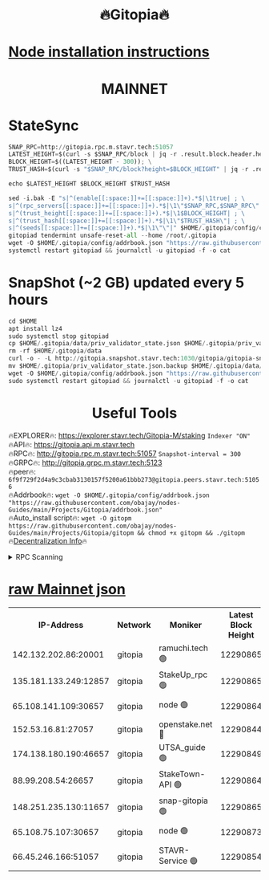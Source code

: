 <h1 align="center"> 🔥Gitopia🔥</h1>

[Node installation instructions](https://github.com/obajay/nodes-Guides/tree/main/Projects/Gitopia)
=

<h1 align="center"> MAINNET</h1>

# StateSync
```python
SNAP_RPC=http://gitopia.rpc.m.stavr.tech:51057
LATEST_HEIGHT=$(curl -s $SNAP_RPC/block | jq -r .result.block.header.height); \
BLOCK_HEIGHT=$((LATEST_HEIGHT - 300)); \
TRUST_HASH=$(curl -s "$SNAP_RPC/block?height=$BLOCK_HEIGHT" | jq -r .result.block_id.hash)

echo $LATEST_HEIGHT $BLOCK_HEIGHT $TRUST_HASH

sed -i.bak -E "s|^(enable[[:space:]]+=[[:space:]]+).*$|\1true| ; \
s|^(rpc_servers[[:space:]]+=[[:space:]]+).*$|\1\"$SNAP_RPC,$SNAP_RPC\"| ; \
s|^(trust_height[[:space:]]+=[[:space:]]+).*$|\1$BLOCK_HEIGHT| ; \
s|^(trust_hash[[:space:]]+=[[:space:]]+).*$|\1\"$TRUST_HASH\"| ; \
s|^(seeds[[:space:]]+=[[:space:]]+).*$|\1\"\"|" $HOME/.gitopia/config/config.toml
gitopiad tendermint unsafe-reset-all --home /root/.gitopia
wget -O $HOME/.gitopia/config/addrbook.json "https://raw.githubusercontent.com/obajay/nodes-Guides/main/Projects/Gitopia/addrbook.json"
systemctl restart gitopiad && journalctl -u gitopiad -f -o cat
```
# SnapShot (~2 GB) updated every 5 hours
```python
cd $HOME
apt install lz4
sudo systemctl stop gitopiad
cp $HOME/.gitopia/data/priv_validator_state.json $HOME/.gitopia/priv_validator_state.json.backup
rm -rf $HOME/.gitopia/data
curl -o - -L http://gitopia.snapshot.stavr.tech:1030/gitopia/gitopia-snap.tar.lz4 | lz4 -c -d - | tar -x -C $HOME/.gitopia --strip-components 2
mv $HOME/.gitopia/priv_validator_state.json.backup $HOME/.gitopia/data/priv_validator_state.json
wget -O $HOME/.gitopia/config/addrbook.json "https://raw.githubusercontent.com/obajay/nodes-Guides/main/Projects/Gitopia/addrbook.json"
sudo systemctl restart gitopiad && journalctl -u gitopiad -f -o cat
```
 <h1 align="center"> Useful Tools</h1>

🔥EXPLORER🔥:      https://explorer.stavr.tech/Gitopia-M/staking  `Indexer "ON"` \
🔥API🔥: 			 		 https://gitopia.api.m.stavr.tech \
🔥RPC🔥:           http://gitopia.rpc.m.stavr.tech:51057              `Snapshot-interval = 300` \
🔥GRPC🔥:          http://gitopia.grpc.m.stavr.tech:5123 \
🔥peer🔥:					 `6f9f729f2d4a9c3cbab3130157f5200a61bbb273@gitopia.peers.stavr.tech:51056` \
🔥Addrbook🔥:    ```wget -O $HOME/.gitopia/config/addrbook.json "https://raw.githubusercontent.com/obajay/nodes-Guides/main/Projects/Gitopia/addrbook.json"``` \
🔥Auto_install script🔥: ```wget -O gitopm https://raw.githubusercontent.com/obajay/nodes-Guides/main/Projects/Gitopia/gitopm && chmod +x gitopm && ./gitopm``` \
🔥[Decentralization Info](https://github.com/obajay/StateSync-snapshots/tree/main/Projects/Gitopia/Decentralization)🔥

<details>
<summary>RPC Scanning</summary>

<h2 align="center"> We scan nodes in real time every 4 hours. And we provide the final result of RPC endpoints.
We cannot influence the operation of these nodes in any way. </h2>


```python
If Voting Power is higher than 0 --> then the Node is a validator of the network and may be subject to attack and be a potential threat to the chain.
```
```python
We marked such validators with a red symbol
```

</details>

[raw Mainnet json](https://rpc-check.gitopm.stavr.tech/gitopm/rpc-gitopm-result.json)
=

<table><tr><th>IP-Address</th><th>Network</th><th>Moniker</th><th>Latest Block Height</th><th>Earliest Block Height</th><th>Catching Up</th><th>Tx Index</th><th>Voting Power</th><th>Scan Time</th></tr><tr><td>142.132.202.86:20001</td><td>gitopia</td><td>ramuchi.tech 🟢</td><td>12290865</td><td>6548337</td><td>False</td><td>on</td><td>0</td><td>2024-01-15T19:30:01.391928172UTC</td></tr><tr><td>135.181.133.249:12857</td><td>gitopia</td><td>StakeUp_rpc 🟢</td><td>12290865</td><td>8010001</td><td>False</td><td>on</td><td>0</td><td>2024-01-15T19:30:01.786146232UTC</td></tr><tr><td>65.108.141.109:30657</td><td>gitopia</td><td>node 🟢</td><td>12290864</td><td>10145845</td><td>False</td><td>on</td><td>0</td><td>2024-01-15T19:30:00.545023953UTC</td></tr><tr><td>152.53.16.81:27057</td><td>gitopia</td><td>openstake.net 🔴</td><td>12290844</td><td>10455001</td><td>False</td><td>off</td><td>25581</td><td>2024-01-15T19:29:28.175403622UTC</td></tr><tr><td>174.138.180.190:46657</td><td>gitopia</td><td>UTSA_guide 🟢</td><td>12290849</td><td>11194706</td><td>False</td><td>on</td><td>0</td><td>2024-01-15T19:29:37.076826781UTC</td></tr><tr><td>88.99.208.54:26657</td><td>gitopia</td><td>StakeTown-API 🟢</td><td>12290864</td><td>11362501</td><td>False</td><td>on</td><td>0</td><td>2024-01-15T19:30:00.850802224UTC</td></tr><tr><td>148.251.235.130:11657</td><td>gitopia</td><td>snap-gitopia 🟢</td><td>12290865</td><td>11730001</td><td>False</td><td>on</td><td>0</td><td>2024-01-15T19:30:01.102749859UTC</td></tr><tr><td>65.108.75.107:30657</td><td>gitopia</td><td>node 🟢</td><td>12290873</td><td>11907586</td><td>False</td><td>on</td><td>0</td><td>2024-01-15T19:30:14.465439121UTC</td></tr><tr><td>66.45.246.166:51057</td><td>gitopia</td><td>STAVR-Service 🟢</td><td>12290854</td><td>12280001</td><td>False</td><td>on</td><td>0</td><td>2024-01-15T19:29:43.760000311UTC</td></tr></table>
